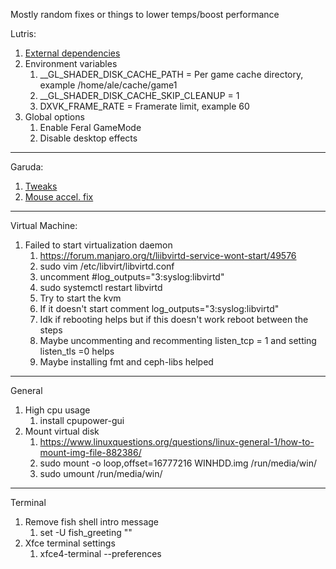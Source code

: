 Mostly random fixes or things to lower temps/boost performance

Lutris:
1. [External dependencies](https://github.com/lutris/docs/blob/master/WineDependencies.md)
2. Environment variables
	1. __GL_SHADER_DISK_CACHE_PATH = Per game cache directory, example /home/ale/cache/game1
	2. __GL_SHADER_DISK_CACHE_SKIP_CLEANUP = 1
	3. DXVK_FRAME_RATE = Framerate limit, example 60
3. Global options
	1. Enable Feral GameMode
	2. Disable desktop effects

---

Garuda:
1. [Tweaks](https://averagelinuxuser.com/garuda-linux-after-install/#8-disable-grub-delay)
2. [Mouse accel. fix](https://askubuntu.com/questions/715093/how-do-i-disable-mouse-acceleration)

---

Virtual Machine:
1. Failed to start virtualization daemon
	1. https://forum.manjaro.org/t/liibvirtd-service-wont-start/49576
	2. sudo vim /etc/libvirt/libvirtd.conf
	3. uncomment #log_outputs="3:syslog:libvirtd"
	4. sudo systemctl restart libvirtd
	5. Try to start the kvm
	6. If it doesn't start comment log_outputs="3:syslog:libvirtd"
	7. Idk if rebooting helps but if this doesn't work reboot between the steps
	8. Maybe uncommenting and recommenting listen_tcp = 1 and setting listen_tls =0 helps
	9. Maybe installing fmt and ceph-libs helped

---

General
1. High cpu usage
	1. install cpupower-gui 
2. Mount virtual disk
	1. https://www.linuxquestions.org/questions/linux-general-1/how-to-mount-img-file-882386/
	2. sudo mount -o loop,offset=16777216 WINHDD.img /run/media/win/
	3. sudo umount /run/media/win/

---

Terminal
1. Remove fish shell intro message
	1. set -U fish_greeting ""
2. Xfce terminal settings
	1. xfce4-terminal --preferences